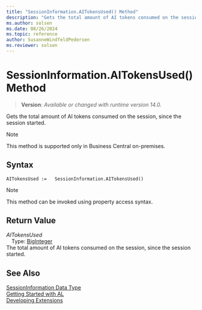 ```yaml
---
title: "SessionInformation.AITokensUsed() Method"
description: "Gets the total amount of AI tokens consumed on the session, since the session started."
ms.author: solsen
ms.date: 08/26/2024
ms.topic: reference
author: SusanneWindfeldPedersen
ms.reviewer: solsen
---
```

[//]: # (START>DO_NOT_EDIT)
[//]: # (IMPORTANT:Do not edit any of the content between here and the END>DO_NOT_EDIT.)
[//]: # (Any modifications should be made in the .xml files in the ModernDev repo.)
# SessionInformation.AITokensUsed() Method
> **Version**: _Available or changed with runtime version 14.0._

Gets the total amount of AI tokens consumed on the session, since the session started.

> [!NOTE]
> This method is supported only in Business Central on-premises.

## Syntax
```AL
AITokensUsed :=   SessionInformation.AITokensUsed()
```
> [!NOTE]
> This method can be invoked using property access syntax.

## Return Value
*AITokensUsed*  
&emsp;Type: [BigInteger](../biginteger/biginteger-data-type.md)  
The total amount of AI tokens consumed on the session, since the session started.


[//]: # (IMPORTANT: END>DO_NOT_EDIT)
## See Also
[SessionInformation Data Type](sessioninformation-data-type.md)  
[Getting Started with AL](../../devenv-get-started.md)  
[Developing Extensions](../../devenv-dev-overview.md)
